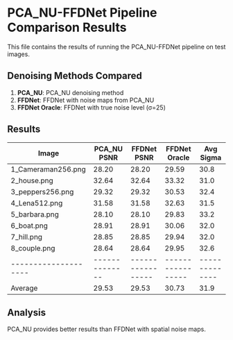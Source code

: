 # PCA_NU-FFDNet Pipeline Comparison Results

This file contains the results of running the PCA_NU-FFDNet pipeline on test images.

## Denoising Methods Compared

1. **PCA_NU**: PCA_NU denoising method
2. **FFDNet**: FFDNet with noise maps from PCA_NU
3. **FFDNet Oracle**: FFDNet with true noise level (σ=25)

## Results

| Image                |  PCA_NU PSNR |     FFDNet PSNR |   FFDNet Oracle |    Avg Sigma |
|--------------------|--------------|-----------------|-----------------|--------------|
| 1_Cameraman256.png   |        28.20 |           28.20 |           29.59 |         30.8 |
| 2_house.png          |        32.64 |           32.64 |           33.32 |         31.0 |
| 3_peppers256.png     |        29.32 |           29.32 |           30.53 |         32.4 |
| 4_Lena512.png        |        31.58 |           31.58 |           32.63 |         31.5 |
| 5_barbara.png        |        28.10 |           28.10 |           29.83 |         33.2 |
| 6_boat.png           |        28.91 |           28.91 |           30.06 |         32.0 |
| 7_hill.png           |        28.85 |           28.85 |           29.94 |         32.0 |
| 8_couple.png         |        28.64 |           28.64 |           29.95 |         32.6 |
|--------------------|--------------|-----------------|-----------------|--------------|
| Average              |        29.53 |           29.53 |           30.73 |         31.9 |

## Analysis

PCA_NU provides better results than FFDNet with spatial noise maps.
